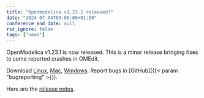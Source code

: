 ```yaml
---
title: "Openmodelica v1.23.1 released!"
date: "2024-07-04T09:00:00+01:00"
conference_end_date: null
rss_ignore: false
tags: ["news"]
---
```


OpenModelica v1.23.1 is now released. This is a minor release bringing fixes to some reported crashes in OMEdit.

Download [Linux](/download/download-linux/), [Mac](/download/download-mac/), [Windows](/download/download-windows/). Report bugs in [GitHub]({{< param "bugreporting" >}}).

Here are the [release notes](https://github.com/OpenModelica/OpenModelica/releases/tag/v1.23.1).
